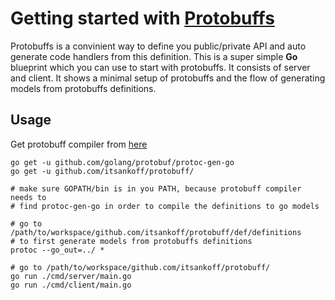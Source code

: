 # Getting started with [Protobuffs](https://developers.google.com/protocol-buffers/)

Protobuffs is a convinient way to define you public/private API and auto
generate code handlers from this definition. This is a super simple **Go**
blueprint which you can use to start with protobuffs. It consists of server
and client. It shows a minimal setup of protobuffs and the flow of generating
models from protobuffs definitions.


## Usage

Get protobuff compiler from [here](https://github.com/google/protobuf/releases)

```
go get -u github.com/golang/protobuf/protoc-gen-go
go get -u github.com/itsankoff/protobuff/

# make sure GOPATH/bin is in you PATH, because protobuff compiler needs to
# find protoc-gen-go in order to compile the definitions to go models

# go to /path/to/workspace/github.com/itsankoff/protobuff/def/definitions
# to first generate models from protobuffs definitions
protoc --go_out=../ *

# go to /path/to/workspace/github.com/itsankoff/protobuff/
go run ./cmd/server/main.go
go run ./cmd/client/main.go
```
